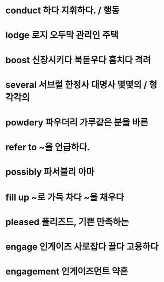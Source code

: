 # conduct 하다 지휘하다. / 행동
 
# lodge 로지 오두막 관리인 주택

# boost 신장시키다 북돋우다 훔치다 격려 
 
# several 서브럴 한정사 대명사 몇몇의 / 형 각각의 
 
# powdery 파우더리 가루같은 분을 바른
 
# refer to ~을 언급하다. 
  
# possibly 파서블리 아마

# fill up ~로 가득 차다 ~을 채우다

# pleased 플리즈드, 기쁜 만족하는

# engage 인게이즈 사로잡다 끌다 고용하다 

# engagement 인게이즈먼트 약혼

